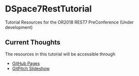 # DSpace7RestTutorial
Tutorial Resources for the OR2018 REST7 PreConference (Under development)

## Current Thoughts
The resources in this tutorial will be accessible through
- [GitHub Pages](https://dspace-labs.github.io/DSpace7RestTutorial/)
- [GitPitch Slideshow](https://gitpitch.com/DSpace-Labs/DSpace7RestTutorial)
